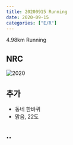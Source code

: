 ```yaml
---
title: 20200915 Running 
date: 2020-09-15
categories: ["E/R"]
---
```


4.98km Running 

## NRC

![2020](/img/20200915.jpg)

## 추가

*   동네 한바퀴
*   맑음, 22도

## ..



